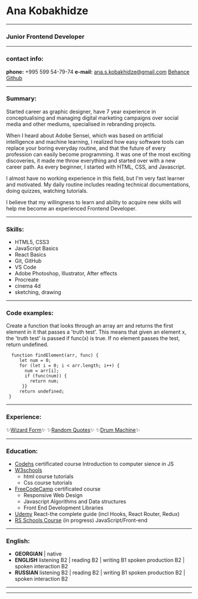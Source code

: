 # Ana Kobakhidze

____________________________________________________

### Junior Frontend Developer

____________________________________________________

### contact info:

**phone:** +995 599 54-79-74
**e-mail:** ana.s.kobakhidze@gmail.com
[Behance](be.net/annakooo)
[Github](https://github.com/ana-kobakhidze)

____________________________________________________

### Summary:

Started career as graphic designer, have 7 year experience in conceptualising and managing digital 
marketing campaigns over social media and other mediums, specialised in rebranding projects.

When I heard about Adobe Sensei, which was based on artificial intelligence and machine learning, 
I realized how easy software tools can replace your boring everyday routine, and that the future of 
every profession can easily become programming. It was one of the most exciting discoveries, it 
made me throw everything and started over with a new career path. As every beginner, I started 
with HTML, CSS, and Javascript. 

I almost have no working experience in this field, but I'm very fast learner and motivated. 
My daily routine includes reading technical documentations, doing quizzes, watching tutorials. 

I believe that my willingness to learn and ability to acquire new skills will help me become 
an experienced Frontend Developer.

____________________________________________________

### Skills:

- HTML5, CSS3
- JavaScript Basics
- React Basics
- Git, GitHub
- VS Code
- Adobe Photoshop, Illustrator, After effects
- Procreate
- cinema 4d
- sketching, drawing 

____________________________________________________

### Code examples:

Create a function that looks through an array arr and returns the first element in it that passes a 'truth test'. 
This means that given an element x, the 'truth test' is passed if func(x) is true. 
If no element passes the test, return undefined.

      function findElement(arr, func) {
         let num = 0;
         for (let i = 0; i < arr.length; i++) {
           num = arr[i];
           if (func(num)) {
             return num;
          }}
         return undefined;
     }

____________________________________________________

### Experience:

 ✨[Wizard Form](https://ana-kobakhidze.github.io/redberry-form/)✨
 ✨[Random Quotes](https://ana-kobakhidze.github.io/random-quotes/)✨
 ✨[Drum Machine](https://ana-kobakhidze.github.io/drum-machine/)✨

____________________________________________________

### Education:

- [Codehs](https://codehs.com/) certificated course 
  Introduction to computer sience in JS
- [W3schools](https://www.w3schools.com/)
  - html course tutorials
  - Css course tutorials
- [FreeCodeCamp](https://www.freecodecamp.org/) certificated course
  - Responsive Web Design 
  - Javascript Algorithms and Data structures
  - Front End Development Libraries
- [Udemy](https://www.udemy.com/)
React-the complete guide
(incl Hooks, React Router, Redux)
- [RS Schools Course](https://rs.school/) (in progress)
JavaScript/Front-end

____________________________________________________

### English:

- **GEORGIAN** | native
- **ENGLISH**
listening B2 | reading B2 | writing B1
spoken production B2 | spoken interaction B2
- **RUSSIAN** 
listening B2 | reading B2 | writing B1
spoken production B2 | spoken interaction B2

____________________________________________________
____________________________________________________